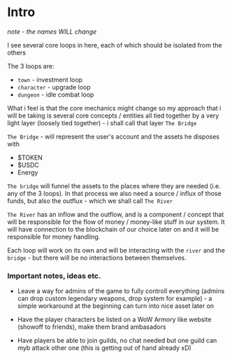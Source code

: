 # Intro

_note - the names WILL change_


I see several core loops in here, each of which should be isolated from the others

The 3 loops are:
- `town` - investment loop
- `character` - upgrade loop
- `dungeon` - idle combat loop 

What i feel is that the core mechanics might change so my approach that i will be taking is several core concepts / entities all tied together by a very light layer (loosely tied together) - i shall call that layer `The Bridge`

`The Bridge` - will represent the user's account and the assets he disposes with 
- $TOKEN
- $USDC
- Energy


`The bridge` will funnel the assets to the places where they are needed (i.e. any of the 3 loops). In that process we also need a source / influx of those funds, but also the outflux - which we shall call `The River`

`The River` has an inflow and the outflow, and is a component / concept that will be responsible for the flow of money / money-like stuff in our system. It will have connection to the blockchain of our choice later on and it will be responsible for money handling.

Each loop will work on its own and will be interacting with the `river` and the `bridge` - but there will be no interactions between themselves.


### Important notes, ideas etc.

- Leave a way for admins of the game to fully controll everything (admins can drop custom legendary weapons, drop system for example) - a simple workaround at the beginning can turn into nice asset later on

- Have the player characters be listed on a WoW Armory like website (showoff to friends), make them brand ambasadors

- Have players be able to join guilds, no chat needed but one guild can myb attack other one (this is getting out of hand already xD)
